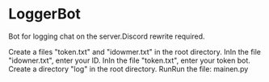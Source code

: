 # LoggerBot
Bot for logging chat on the server.Discord rewrite required.

Create a files "token.txt" and "idowmer.txt" in the root directory.
InIn the file "idowner.txt", enter your ID.
InIn the file "token.txt", enter your token bot.
Create a directory "log" in the root directory.
RunRun the file: mainen.py

